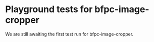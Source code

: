 # Playground tests for bfpc-image-cropper
We are still awaiting the first test run for bfpc-image-cropper.
